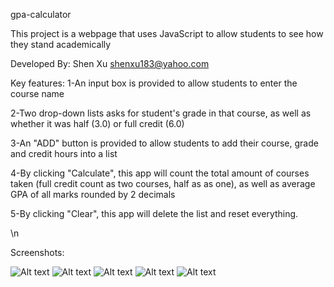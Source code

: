gpa-calculator

This project is a webpage that uses JavaScript to allow students to see how they stand academically

Developed By: Shen Xu shenxu183@yahoo.com 

Key features:
  1-An input box is provided to allow students to enter the course name

  2-Two drop-down lists asks for student's grade in that course, as well as whether it was half (3.0) or full credit (6.0)
  
  3-An "ADD" button is provided to allow students to add their course, grade and credit hours into a list
  
  4-By clicking "Calculate", this app will count the total amount of courses taken (full credit count as two courses, half as as one), as well as average GPA of all marks rounded by 2 decimals
  
  5-By clicking "Clear", this app will delete the list and reset everything.
  
  
  
  
  
  \n
  
  
  
Screenshots:


![Alt text](https://github.com/JBV777/gpa-calculator/blob/master/5.png)
![Alt text](https://github.com/JBV777/gpa-calculator/blob/master/6.png)
![Alt text](https://github.com/JBV777/gpa-calculator/blob/master/7.png)
![Alt text](https://github.com/JBV777/gpa-calculator/blob/master/8.png)
![Alt text](https://github.com/JBV777/gpa-calculator/blob/master/9.png)
